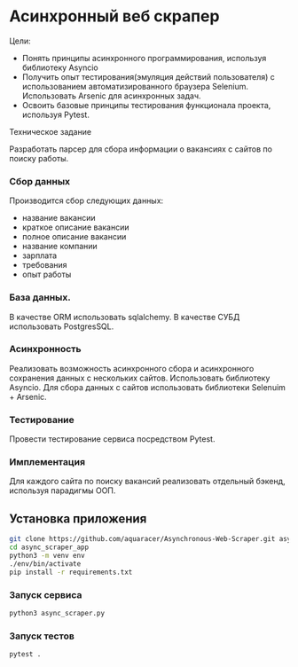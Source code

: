 # Асинхронный веб скрапер

Цели:
- Понять принципы асинхронного программирования, используя библиотеку Asyncio
- Получить опыт тестирования(эмуляция действий пользователя) с использованием автоматизированного браузера Selenium. Использовать Arsenic для асинхронных задач.
- Освоить базовые принципы тестирования функционала проекта, используя Pytest.


Техническое задание

Разработать парсер для сбора информации о вакансиях с сайтов по поиску работы.  

 ### Сбор данных
 Производится сбор следующих данных:
- название вакансии
- краткое описание вакансии
- полное описание вакансии
- название компании
- зарплата
- требования
- опыт работы

### База данных.
В качестве ORM использовать sqlalchemy. В качестве СУБД использовать PostgresSQL.

### Асинхронность
Реализовать возможность асинхронного сбора и асинхронного сохранения данных с нескольких сайтов. Использовать библиотеку Asyncio. Для сбора данных с сайтов использовать библиотеки Selenuim + Arsenic.

### Тестирование
Провести тестирование сервиса посредством Pytest.

### Имплементация
Для каждого сайта по поиску вакансий реализовать отдельный бэкенд, используя парадигмы ООП. 

## Установка приложения 
```bash
git clone https://github.com/aquaracer/Asynchronous-Web-Scraper.git async_scraper_app
cd async_scraper_app
python3 -m venv env
./env/bin/activate
pip install -r requirements.txt
```
### Запуск сервиса
```bash
python3 async_scraper.py
```
### Запуск тестов
```bash
pytest .
```

